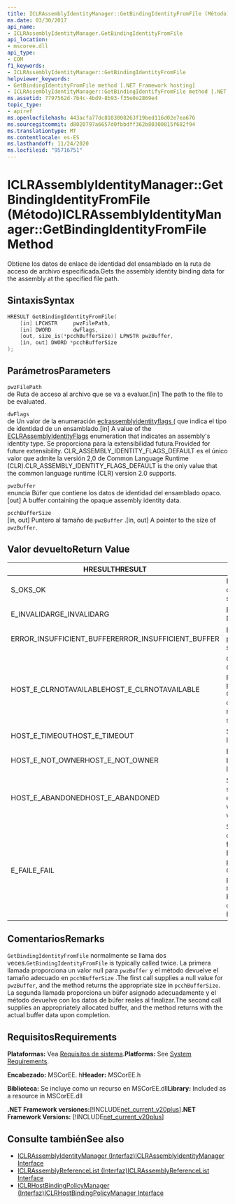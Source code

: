 ```yaml
---
title: ICLRAssemblyIdentityManager::GetBindingIdentityFromFile (Método)
ms.date: 03/30/2017
api_name:
- ICLRAssemblyIdentityManager.GetBindingIdentityFromFile
api_location:
- mscoree.dll
api_type:
- COM
f1_keywords:
- ICLRAssemblyIdentityManager::GetBindingIdentityFromFile
helpviewer_keywords:
- GetBindingIdentityFromFile method [.NET Framework hosting]
- ICLRAssemblyIdentityManager::GetBindingIdentifyFromFile method [.NET Framework hosting]
ms.assetid: 7797562d-7b4c-4bd9-8b93-f35e0e2869e4
topic_type:
- apiref
ms.openlocfilehash: 443acfa77dc8103008263f19bed116d02e7ea676
ms.sourcegitcommit: d8020797a6657d0fbbdff362b80300815f682f94
ms.translationtype: MT
ms.contentlocale: es-ES
ms.lasthandoff: 11/24/2020
ms.locfileid: "95716751"
---
```

# <a name="iclrassemblyidentitymanagergetbindingidentityfromfile-method"></a><span data-ttu-id="a9fc6-102">ICLRAssemblyIdentityManager::GetBindingIdentityFromFile (Método)</span><span class="sxs-lookup"><span data-stu-id="a9fc6-102">ICLRAssemblyIdentityManager::GetBindingIdentityFromFile Method</span></span>

<span data-ttu-id="a9fc6-103">Obtiene los datos de enlace de identidad del ensamblado en la ruta de acceso de archivo especificada.</span><span class="sxs-lookup"><span data-stu-id="a9fc6-103">Gets the assembly identity binding data for the assembly at the specified file path.</span></span>  
  
## <a name="syntax"></a><span data-ttu-id="a9fc6-104">Sintaxis</span><span class="sxs-lookup"><span data-stu-id="a9fc6-104">Syntax</span></span>  
  
```cpp  
HRESULT GetBindingIdentityFromFile(  
    [in] LPCWSTR     pwzFilePath,  
    [in] DWORD       dwFlags,  
    [out, size_is(*pcchBufferSize)] LPWSTR pwzBuffer,  
    [in, out] DWORD *pcchBufferSize  
);  
```  
  
## <a name="parameters"></a><span data-ttu-id="a9fc6-105">Parámetros</span><span class="sxs-lookup"><span data-stu-id="a9fc6-105">Parameters</span></span>  

 `pwzFilePath`  
 <span data-ttu-id="a9fc6-106">de Ruta de acceso al archivo que se va a evaluar.</span><span class="sxs-lookup"><span data-stu-id="a9fc6-106">[in] The path to the file to be evaluated.</span></span>  
  
 `dwFlags`  
 <span data-ttu-id="a9fc6-107">de Un valor de la enumeración [eclrassemblyidentityflags (](eclrassemblyidentityflags-enumeration.md) que indica el tipo de identidad de un ensamblado.</span><span class="sxs-lookup"><span data-stu-id="a9fc6-107">[in] A value of the [ECLRAssemblyIdentityFlags](eclrassemblyidentityflags-enumeration.md) enumeration that indicates an assembly's identity type.</span></span> <span data-ttu-id="a9fc6-108">Se proporciona para la extensibilidad futura.</span><span class="sxs-lookup"><span data-stu-id="a9fc6-108">Provided for future extensibility.</span></span> <span data-ttu-id="a9fc6-109">CLR_ASSEMBLY_IDENTITY_FLAGS_DEFAULT es el único valor que admite la versión 2,0 de Common Language Runtime (CLR).</span><span class="sxs-lookup"><span data-stu-id="a9fc6-109">CLR_ASSEMBLY_IDENTITY_FLAGS_DEFAULT is the only value that the common language runtime (CLR) version 2.0 supports.</span></span>  
  
 `pwzBuffer`  
 <span data-ttu-id="a9fc6-110">enuncia Búfer que contiene los datos de identidad del ensamblado opaco.</span><span class="sxs-lookup"><span data-stu-id="a9fc6-110">[out] A buffer containing the opaque assembly identity data.</span></span>  
  
 `pcchBufferSize`  
 <span data-ttu-id="a9fc6-111">[in, out] Puntero al tamaño de `pwzBuffer` .</span><span class="sxs-lookup"><span data-stu-id="a9fc6-111">[in, out] A pointer to the size of `pwzBuffer`.</span></span>  
  
## <a name="return-value"></a><span data-ttu-id="a9fc6-112">Valor devuelto</span><span class="sxs-lookup"><span data-stu-id="a9fc6-112">Return Value</span></span>  
  
|<span data-ttu-id="a9fc6-113">HRESULT</span><span class="sxs-lookup"><span data-stu-id="a9fc6-113">HRESULT</span></span>|<span data-ttu-id="a9fc6-114">Descripción</span><span class="sxs-lookup"><span data-stu-id="a9fc6-114">Description</span></span>|  
|-------------|-----------------|  
|<span data-ttu-id="a9fc6-115">S_OK</span><span class="sxs-lookup"><span data-stu-id="a9fc6-115">S_OK</span></span>|<span data-ttu-id="a9fc6-116">El método se devolvió correctamente.</span><span class="sxs-lookup"><span data-stu-id="a9fc6-116">The method returned successfully.</span></span>|  
|<span data-ttu-id="a9fc6-117">E_INVALIDARG</span><span class="sxs-lookup"><span data-stu-id="a9fc6-117">E_INVALIDARG</span></span>|<span data-ttu-id="a9fc6-118">El valor de proporcionado `pwzFilePath` es NULL.</span><span class="sxs-lookup"><span data-stu-id="a9fc6-118">The supplied `pwzFilePath` is null.</span></span>|  
|<span data-ttu-id="a9fc6-119">ERROR_INSUFFICIENT_BUFFER</span><span class="sxs-lookup"><span data-stu-id="a9fc6-119">ERROR_INSUFFICIENT_BUFFER</span></span>|<span data-ttu-id="a9fc6-120">El tamaño de `pwzBuffer` es demasiado pequeño.</span><span class="sxs-lookup"><span data-stu-id="a9fc6-120">The size of `pwzBuffer` is too small.</span></span>|  
|<span data-ttu-id="a9fc6-121">HOST_E_CLRNOTAVAILABLE</span><span class="sxs-lookup"><span data-stu-id="a9fc6-121">HOST_E_CLRNOTAVAILABLE</span></span>|<span data-ttu-id="a9fc6-122">CLR no se ha cargado en un proceso o CLR está en un estado en el que no puede ejecutar código administrado ni procesar la llamada correctamente.</span><span class="sxs-lookup"><span data-stu-id="a9fc6-122">The CLR has not been loaded into a process, or the CLR is in a state in which it cannot run managed code or process the call successfully.</span></span>|  
|<span data-ttu-id="a9fc6-123">HOST_E_TIMEOUT</span><span class="sxs-lookup"><span data-stu-id="a9fc6-123">HOST_E_TIMEOUT</span></span>|<span data-ttu-id="a9fc6-124">Se agotó el tiempo de espera de la llamada.</span><span class="sxs-lookup"><span data-stu-id="a9fc6-124">The call timed out.</span></span>|  
|<span data-ttu-id="a9fc6-125">HOST_E_NOT_OWNER</span><span class="sxs-lookup"><span data-stu-id="a9fc6-125">HOST_E_NOT_OWNER</span></span>|<span data-ttu-id="a9fc6-126">El autor de la llamada no posee el bloqueo.</span><span class="sxs-lookup"><span data-stu-id="a9fc6-126">The caller does not own the lock.</span></span>|  
|<span data-ttu-id="a9fc6-127">HOST_E_ABANDONED</span><span class="sxs-lookup"><span data-stu-id="a9fc6-127">HOST_E_ABANDONED</span></span>|<span data-ttu-id="a9fc6-128">Se canceló un evento mientras un subproceso o fibra bloqueados estaba esperando en él.</span><span class="sxs-lookup"><span data-stu-id="a9fc6-128">An event was canceled while a blocked thread or fiber was waiting on it.</span></span>|  
|<span data-ttu-id="a9fc6-129">E_FAIL</span><span class="sxs-lookup"><span data-stu-id="a9fc6-129">E_FAIL</span></span>|<span data-ttu-id="a9fc6-130">Se produjo un error grave desconocido.</span><span class="sxs-lookup"><span data-stu-id="a9fc6-130">An unknown catastrophic failure occurred.</span></span> <span data-ttu-id="a9fc6-131">Si un método devuelve E_FAIL, CLR ya no se puede usar en el proceso.</span><span class="sxs-lookup"><span data-stu-id="a9fc6-131">If a method returns E_FAIL, the CLR is no longer usable within the process.</span></span> <span data-ttu-id="a9fc6-132">Las llamadas subsiguientes a métodos de hospedaje devuelven HOST_E_CLRNOTAVAILABLE.</span><span class="sxs-lookup"><span data-stu-id="a9fc6-132">Subsequent calls to hosting methods return HOST_E_CLRNOTAVAILABLE.</span></span>|  
  
## <a name="remarks"></a><span data-ttu-id="a9fc6-133">Comentarios</span><span class="sxs-lookup"><span data-stu-id="a9fc6-133">Remarks</span></span>  

 <span data-ttu-id="a9fc6-134">`GetBindingIdentityFromFile` normalmente se llama dos veces.</span><span class="sxs-lookup"><span data-stu-id="a9fc6-134">`GetBindingIdentityFromFile` is typically called twice.</span></span> <span data-ttu-id="a9fc6-135">La primera llamada proporciona un valor null para `pwzBuffer` y el método devuelve el tamaño adecuado en `pcchBufferSize` .</span><span class="sxs-lookup"><span data-stu-id="a9fc6-135">The first call supplies a null value for `pwzBuffer`, and the method returns the appropriate size in `pcchBufferSize`.</span></span> <span data-ttu-id="a9fc6-136">La segunda llamada proporciona un búfer asignado adecuadamente y el método devuelve con los datos de búfer reales al finalizar.</span><span class="sxs-lookup"><span data-stu-id="a9fc6-136">The second call supplies an appropriately allocated buffer, and the method returns with the actual buffer data upon completion.</span></span>  
  
## <a name="requirements"></a><span data-ttu-id="a9fc6-137">Requisitos</span><span class="sxs-lookup"><span data-stu-id="a9fc6-137">Requirements</span></span>  

 <span data-ttu-id="a9fc6-138">**Plataformas:** Vea [Requisitos de sistema](../../get-started/system-requirements.md).</span><span class="sxs-lookup"><span data-stu-id="a9fc6-138">**Platforms:** See [System Requirements](../../get-started/system-requirements.md).</span></span>  
  
 <span data-ttu-id="a9fc6-139">**Encabezado:** MSCorEE. h</span><span class="sxs-lookup"><span data-stu-id="a9fc6-139">**Header:** MSCorEE.h</span></span>  
  
 <span data-ttu-id="a9fc6-140">**Biblioteca:** Se incluye como un recurso en MSCorEE.dll</span><span class="sxs-lookup"><span data-stu-id="a9fc6-140">**Library:** Included as a resource in MSCorEE.dll</span></span>  
  
 <span data-ttu-id="a9fc6-141">**.NET Framework versiones:**[!INCLUDE[net_current_v20plus](../../../../includes/net-current-v20plus-md.md)]</span><span class="sxs-lookup"><span data-stu-id="a9fc6-141">**.NET Framework Versions:** [!INCLUDE[net_current_v20plus](../../../../includes/net-current-v20plus-md.md)]</span></span>  
  
## <a name="see-also"></a><span data-ttu-id="a9fc6-142">Consulte también</span><span class="sxs-lookup"><span data-stu-id="a9fc6-142">See also</span></span>

- [<span data-ttu-id="a9fc6-143">ICLRAssemblyIdentityManager (Interfaz)</span><span class="sxs-lookup"><span data-stu-id="a9fc6-143">ICLRAssemblyIdentityManager Interface</span></span>](iclrassemblyidentitymanager-interface.md)
- [<span data-ttu-id="a9fc6-144">ICLRAssemblyReferenceList (Interfaz)</span><span class="sxs-lookup"><span data-stu-id="a9fc6-144">ICLRAssemblyReferenceList Interface</span></span>](iclrassemblyreferencelist-interface.md)
- [<span data-ttu-id="a9fc6-145">ICLRHostBindingPolicyManager (Interfaz)</span><span class="sxs-lookup"><span data-stu-id="a9fc6-145">ICLRHostBindingPolicyManager Interface</span></span>](iclrhostbindingpolicymanager-interface.md)
